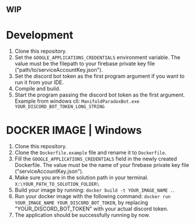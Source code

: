 ﻿## WIP

# Development

1. Clone this repository.
2. Set the `GOOGLE_APPLICATIONS_CREDENTIALS` environment variable. The value must be the filepath to your firebase private key file ("path/to/serviceAccountKey.json").
3. Set the discord bot token as the first program argument if you want to run it from your IDE.
4. Compile and build.
5. Start the program passing the discord bot token as the first argument. Example from windows cli: `ManifoldParadoxBot.exe YOUR_DISCORD_BOT_TOKEN_LONG_STRING`

# DOCKER IMAGE | Windows

1. Clone this repository.
2. Clone the `Dockerfile.example` file and rename it to `Dockerfile`.
3. Fill the `GOOGLE_APPLICATIONS_CREDENTIALS` field in the newly created Dockerfile. The value must be the name of your firebase private key file ("serviceAccountKey.json").
4. Make sure you are in the solution path in your terminal. `X:\YOUR_PATH_TO_SOLUTION_FOLDER\`
5. Build your image by running: `docker build -t YOUR_IMAGE_NAME .`.
6. Run your docker image with the following command: `docker run YOUR_IMAGE_NAME YOUR_DISCORD_BOT_TOKEN`, by replacing "YOUR_DISCORD_BOT_TOKEN" with your actual discord token.
7. The application should be successfully running by now.